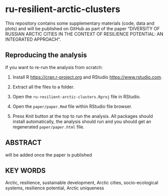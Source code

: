 
<!-- README.md is generated from README.Rmd. Please edit that file -->

# ru-resilient-arctic-clusters

<!-- badges: start -->
<!-- badges: end -->

This repository contains some supplementary materials (code, data and
plots) and will be published on GitHub as part of the paper “DIVERSITY
OF RUSSIAN ARCTIC CITIES IN THE CONTEXT OF RESILIENCE POTENTIAL: AN
INTEGRATED APPROACH”.

## Reproducing the analysis

If you want to re-run the analysis from scratch:

1.  Install R <https://cran.r-project.org> and RStudio
    <https://www.rstudio.com>.

2.  Extract all the files to a folder.

3.  Open the `ru-resilient-arctic-clusters.Rproj` file in RStudio.

4.  Open the `paper/paper.Rmd` file within RStudio file browser.

5.  Press Knit button at the top to run the analysis. All packages
    should install automatically, the analysis should run and you should
    get an regenerated `paper/paper.html` file.

## ABSTRACT

will be added once the paper is published

## KEY WORDS

Arctic, resilience, sustainable development, Arctic cities,
socio-ecological systems, resilience potential, Arctic uniqueness
